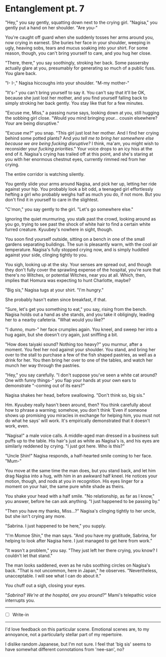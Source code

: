 # Entanglement pt. 7

"Hey," you say gently, squatting down next to the crying girl. "Nagisa," you gently put a hand on her shoulder. "Are you-"

You're caught off guard when she suddenly tosses her arms around you, now crying in earnest. She buries her face in your shoulder, weeping in ugly, heaving sobs, tears and mucus soaking into your shirt. For some reason, though, you can't bring yourself to care, and you hug her close.

"There, there," you say soothingly, stroking her back. Some passersby actually glare at you, presumably for generating so much of a public fuss. You glare back.

"I- I-," Nagisa hiccoughs into your shoulder. "M-my mother-"

"It's-" you can't bring yourself to say it. You can't say that it'll be OK, because she just lost her mother, and you find yourself falling back to simply stroking her back gently. You stay like that for a few minutes.

"Excuse me, Miss," a passing nurse says, looking down at you, still hugging the sobbing girl close. "Would you mind bringing your... cousin elsewhere? Your are being disruptive."

"Excuse *me?*" you snap. "This girl just lost her mother. And I find her crying behind some potted plants? And *you tell me to bring her somewhere else because we are being fucking disruptive?* I think, ma'am, you might wish to reconsider your *fucking priorities*." Your voice drops to an icy hiss at the end of it. Nagisa's crying has trailed off at this point, and she's staring at you with her enormous chestnut eyes, currently rimmed red from her crying.

The entire corridor is watching silently.

You gently slide your arms around Nagisa, and pick her up, letting her ride against your hip. You probably look a bit odd, a teenaged girl effortlessly hefting a girl who probably weighs half as much you do, if not more. But you don't find it in yourself to care in the slightest.

"C'mon," you say gently to the girl. "Let's go somewhere else."

Ignoring the quiet murmuring, you stalk past the crowd, looking around as you go, trying to see past the shock of white hair to find a certain white furred creature. Kyuubey's nowhere in sight, though.

You soon find yourself outside, sitting on a bench in one of the small gardens separating buildings. The sun is pleasantly warm, with the cool air temperature. Nagisa's fully stopped crying now, and is simply huddled against your side, clinging tightly to you.

You sigh, looking up at the sky. Your senses are spread out, and though they don't fully cover the sprawling expense of the hospital, you're sure that there's no Witches, or potential Witches, near you at all. Which, then, implies that Homura was expecting to hunt Charlotte, maybe?

"Big sis," Nagisa tugs at your shirt. "I'm hungry."

She probably hasn't eaten since breakfast, if that.

"Sure, let's get you something to eat," you say, rising from the bench. Nagisa holds out a hand as she stands, and you take it obligingly, leading her to a nearby cafeteria. "What would you like?"

"I dunno, mum-" her face crumples again. You kneel, and sweep her into a hug again, but she doesn't cry again, just sniffling a bit.

"How does taiyaki sound? Nothing too heavy?" you murmur, after a moment. You feel her nod against your shoulder. You stand, and bring her over to the stall to purchase a few of the fish shaped pastries, as well as a drink for her. You then bring her over to one of the tables, and watch her munch her way through the pastries.

"Hey," you say carefully. "I don't suppose you've seen a white cat around? One with funny things-" you flap your hands at your own ears to demonstrate "-coming out of its ears?"

Nagisa shakes her head, before swallowing. "Don't think so, big sis."

Hm. Kyuubey really hasn't been around, then? You think carefully about how to phrase a warning; somehow, you don't think 'Even if someone shows up promising you miracles in exchange for helping him, you must not do what he says' will work. It's empirically demonstrated that it doesn't work, even.

"Nagisa!" a male voice calls. A middle-aged man dressed in a business suit puffs up to the table. His hair's just as white as Nagisa's is, and his eyes are similarly reddened by crying. "I just got here. Who is this?"

"Uncle Shin!" Nagisa responds, a half-hearted smile coming to her face. "Mum-"

You move at the same time the man does, but you stand back, and let him drag Nagisa into a hug, with him in an awkward half kneel. He notices your motion, though, and nods at you in recognition. His eyes linger for a moment on your hair, the same pure white shade as theirs.

You shake your head with a half smile. "No relationship, as far as I know," you answer, before he can ask anything. "I just happened to be passing by."

"Then you have my thanks, Miss...?" Nagisa's clinging tightly to her uncle, but she isn't crying any more.

"Sabrina. I just happened to be here," you supply.

"I'm Momoe Shin," the man says. "And you have my gratitude, Sabrina, for helping to look after Nagisa here. I just managed to get here from work."

"It wasn't a problem," you say. "They just left her there crying, you know? I couldn't let that stand."

The man looks saddened, even as he rubs soothing circles on Nagisa's back. "That is not uncommon, here in Japan," he observes. "Nevertheless, unacceptable. I will see what I can do about it."

You chuff out a sigh, closing your eyes.

"*Sabrina? We're at the hospital, are you around?*" Mami's telepathic voice interrupts you.

---

- [ ] Write-in

---

I'd love feedback on this particular scene. Emotional scenes are, to my annoyance, not a particularly stellar part of my repertoire.

I dislike random Japanese, but I'm not sure. I feel that 'big sis' seems to have somewhat different connotations from 'nee-san', no?

